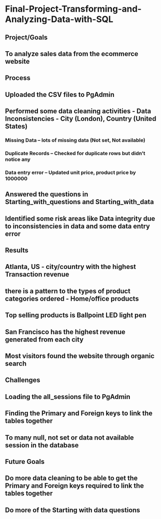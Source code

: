 # Final-Project-Transforming-and-Analyzing-Data-with-SQL

## Project/Goals
## To analyze sales data from the ecommerce website

## Process
## Uploaded the CSV files to PgAdmin
## Performed some data cleaning activities - Data Inconsistencies  - City (London), Country (United States)
### Missing Data – lots of missing data (Not set, Not available)
### Duplicate Records – Checked for duplicate rows but didn’t notice any 
### Data entry error – Updated unit price, product price by 1000000
## Answered the questions in Starting_with_questions and Starting_with_data
## Identified some risk areas like Data integrity due to inconsistencies in data and some data entry error 


## Results
## Atlanta, US - city/country with the highest Transaction revenue
## there is a pattern to the types of product categories ordered - Home/office products
## Top selling products is Ballpoint LED light pen 
## San Francisco has the highest revenue generated from each city
## Most visitors found the website through organic search

## Challenges 
## Loading the all_sessions file to PgAdmin
## Finding the Primary and Foreign keys to link the tables together
## To many null, not set or data not available session in the database 

## Future Goals
## Do more data cleaning to be able to get the Primary and Foreign keys required to link the tables together
## Do more of the Starting with data questions
